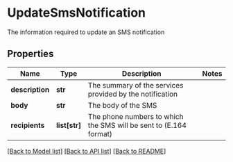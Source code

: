 # UpdateSmsNotification

The information required to update an SMS notification

## Properties
Name | Type | Description | Notes
------------ | ------------- | ------------- | -------------
**description** | **str** | The summary of the services provided by the notification | 
**body** | **str** | The body of the SMS | 
**recipients** | **list[str]** | The phone numbers to which the SMS will be sent to (E.164 format) | 

[[Back to Model list]](../README.md#documentation-for-models) [[Back to API list]](../README.md#documentation-for-api-endpoints) [[Back to README]](../README.md)


